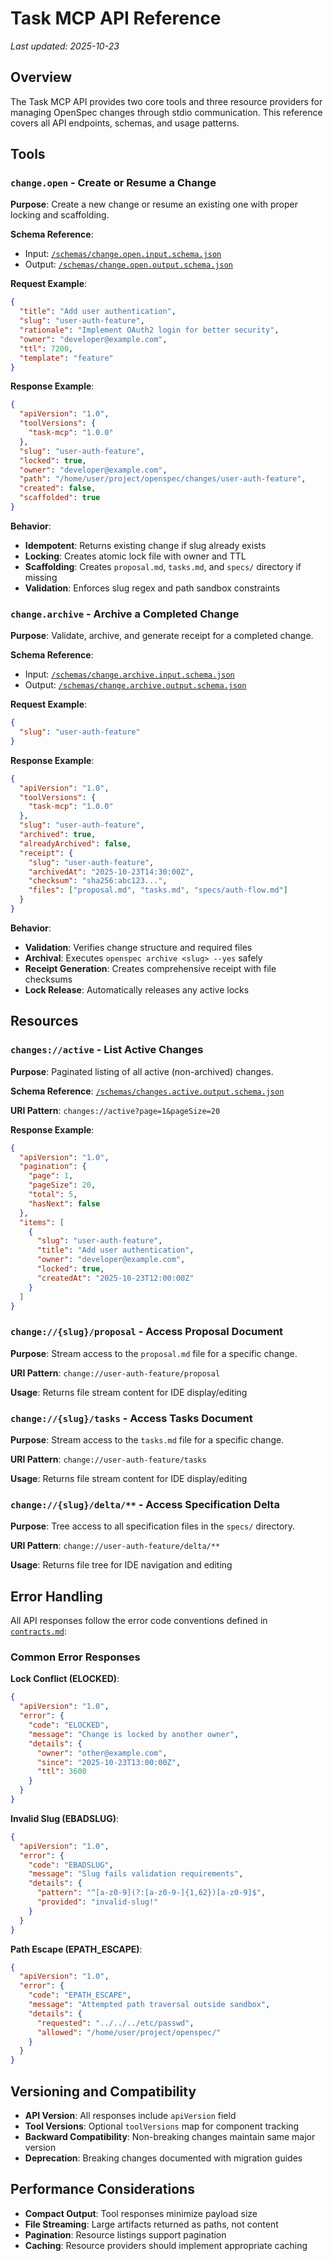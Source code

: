 # Task MCP API Reference

_Last updated: 2025-10-23_

## Overview

The Task MCP API provides two core tools and three resource providers for managing OpenSpec changes through stdio communication. This reference covers all API endpoints, schemas, and usage patterns.

## Tools

### `change.open` - Create or Resume a Change

**Purpose**: Create a new change or resume an existing one with proper locking and scaffolding.

**Schema Reference**: 
- Input: [`/schemas/change.open.input.schema.json`](../schemas/change.open.input.schema.json)
- Output: [`/schemas/change.open.output.schema.json`](../schemas/change.open.output.schema.json)

**Request Example**:
```json
{
  "title": "Add user authentication",
  "slug": "user-auth-feature",
  "rationale": "Implement OAuth2 login for better security",
  "owner": "developer@example.com",
  "ttl": 7200,
  "template": "feature"
}
```

**Response Example**:
```json
{
  "apiVersion": "1.0",
  "toolVersions": {
    "task-mcp": "1.0.0"
  },
  "slug": "user-auth-feature",
  "locked": true,
  "owner": "developer@example.com",
  "path": "/home/user/project/openspec/changes/user-auth-feature",
  "created": false,
  "scaffolded": true
}
```

**Behavior**:
- **Idempotent**: Returns existing change if slug already exists
- **Locking**: Creates atomic lock file with owner and TTL
- **Scaffolding**: Creates `proposal.md`, `tasks.md`, and `specs/` directory if missing
- **Validation**: Enforces slug regex and path sandbox constraints

### `change.archive` - Archive a Completed Change

**Purpose**: Validate, archive, and generate receipt for a completed change.

**Schema Reference**:
- Input: [`/schemas/change.archive.input.schema.json`](../schemas/change.archive.input.schema.json)
- Output: [`/schemas/change.archive.output.schema.json`](../schemas/change.archive.output.schema.json)

**Request Example**:
```json
{
  "slug": "user-auth-feature"
}
```

**Response Example**:
```json
{
  "apiVersion": "1.0",
  "toolVersions": {
    "task-mcp": "1.0.0"
  },
  "slug": "user-auth-feature",
  "archived": true,
  "alreadyArchived": false,
  "receipt": {
    "slug": "user-auth-feature",
    "archivedAt": "2025-10-23T14:30:00Z",
    "checksum": "sha256:abc123...",
    "files": ["proposal.md", "tasks.md", "specs/auth-flow.md"]
  }
}
```

**Behavior**:
- **Validation**: Verifies change structure and required files
- **Archival**: Executes `openspec archive <slug> --yes` safely
- **Receipt Generation**: Creates comprehensive receipt with file checksums
- **Lock Release**: Automatically releases any active locks

## Resources

### `changes://active` - List Active Changes

**Purpose**: Paginated listing of all active (non-archived) changes.

**Schema Reference**: [`/schemas/changes.active.output.schema.json`](../schemas/changes.active.output.schema.json)

**URI Pattern**: `changes://active?page=1&pageSize=20`

**Response Example**:
```json
{
  "apiVersion": "1.0",
  "pagination": {
    "page": 1,
    "pageSize": 20,
    "total": 5,
    "hasNext": false
  },
  "items": [
    {
      "slug": "user-auth-feature",
      "title": "Add user authentication",
      "owner": "developer@example.com",
      "locked": true,
      "createdAt": "2025-10-23T12:00:00Z"
    }
  ]
}
```

### `change://{slug}/proposal` - Access Proposal Document

**Purpose**: Stream access to the `proposal.md` file for a specific change.

**URI Pattern**: `change://user-auth-feature/proposal`

**Usage**: Returns file stream content for IDE display/editing

### `change://{slug}/tasks` - Access Tasks Document

**Purpose**: Stream access to the `tasks.md` file for a specific change.

**URI Pattern**: `change://user-auth-feature/tasks`

**Usage**: Returns file stream content for IDE display/editing

### `change://{slug}/delta/**` - Access Specification Delta

**Purpose**: Tree access to all specification files in the `specs/` directory.

**URI Pattern**: `change://user-auth-feature/delta/**`

**Usage**: Returns file tree for IDE navigation and editing

## Error Handling

All API responses follow the error code conventions defined in [`contracts.md`](contracts.md):

### Common Error Responses

**Lock Conflict (ELOCKED)**:
```json
{
  "apiVersion": "1.0",
  "error": {
    "code": "ELOCKED",
    "message": "Change is locked by another owner",
    "details": {
      "owner": "other@example.com",
      "since": "2025-10-23T13:00:00Z",
      "ttl": 3600
    }
  }
}
```

**Invalid Slug (EBADSLUG)**:
```json
{
  "apiVersion": "1.0",
  "error": {
    "code": "EBADSLUG",
    "message": "Slug fails validation requirements",
    "details": {
      "pattern": "^[a-z0-9](?:[a-z0-9-]{1,62})[a-z0-9]$",
      "provided": "invalid-slug!"
    }
  }
}
```

**Path Escape (EPATH_ESCAPE)**:
```json
{
  "apiVersion": "1.0",
  "error": {
    "code": "EPATH_ESCAPE",
    "message": "Attempted path traversal outside sandbox",
    "details": {
      "requested": "../../../etc/passwd",
      "allowed": "/home/user/project/openspec/"
    }
  }
}
```

## Versioning and Compatibility

- **API Version**: All responses include `apiVersion` field
- **Tool Versions**: Optional `toolVersions` map for component tracking
- **Backward Compatibility**: Non-breaking changes maintain same major version
- **Deprecation**: Breaking changes documented with migration guides

## Performance Considerations

- **Compact Output**: Tool responses minimize payload size
- **File Streaming**: Large artifacts returned as paths, not content
- **Pagination**: Resource listings support pagination
- **Caching**: Resource providers should implement appropriate caching